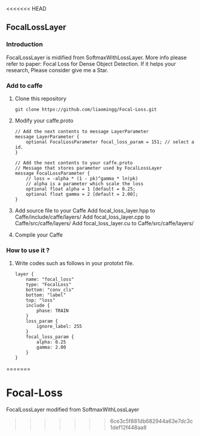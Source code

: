 <<<<<<< HEAD
## FocalLossLayer

### Introduction

FocalLossLayer is midified from SoftmaxWithLossLayer.
More info please refer to paper: Focal Loss for Dense Object Detection. 
If it helps your research, Please consider give me a Star.

### Add to caffe

1. Clone this repository
    ```Shell
    git clone https://github.com/liaomingg/Focal-Loss.git
    ```

2. Modify your caffe.proto
    ```
    // Add the next contents to message LayerParameter
    message LayerParameter {
        optional FocalLossParameter focal_loss_param = 151; // select a id.
    }

    // Add the next contents to your caffe.proto
    // Message that stores parameter used by FocalLossLayer
    message FocalLossParameter {
        // loss = -alpha * (1 - pk)^gamma * ln(pk)
        // alpha is a parameter which scale the loss
        optional float alpha = 1 [default = 0.25;
        optional float gamma = 2 [default = 2.00];
    }
    ```

3. Add source file to your Caffe
    Add focal_loss_layer.hpp to Caffe/include/caffe/layers/
    Add focal_loss_layer.cpp to Caffe/src/caffe/layers/
    Add focal_loss_layer.cu to Caffe/src/caffe/layers/

4. Compile your Caffe

### How to use it ?

1. Write codes such as follows in your prototxt file.
    ```
    layer {
        name: "focal_loss"
        type: "FocalLoss"
        bottom: "conv_cls"
        bottom: "label"
        top: "loss"
        include {
            phase: TRAIN
        }
        loss_param {
            ignore_label: 255
        }
        focal_loss_param {
            alpha: 0.25
            gamma: 2.00
        }
    }
    ```
=======
# Focal-Loss
FocalLossLayer modified from SoftmaxWithLossLayer
>>>>>>> 6ce3c5f881db682944a63e7dc3c1def12f448aa8
